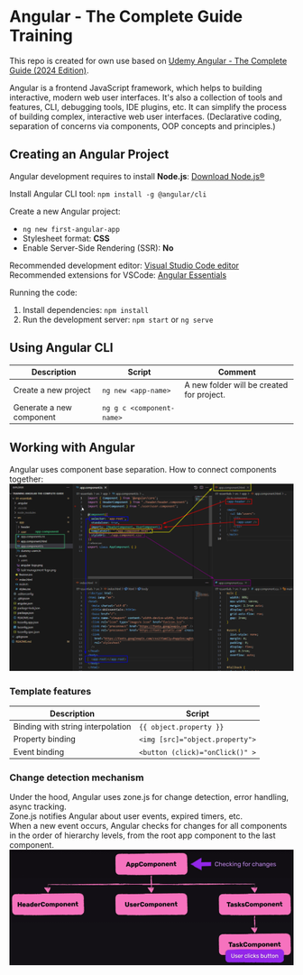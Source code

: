 # Angular - The Complete Guide Training

This repo is created for own use based on [Udemy Angular - The Complete Guide (2024 Edition)](https://www.udemy.com/course/the-complete-guide-to-angular-2).

Angular is a frontend JavaScript framework, which helps to building interactive, modern web user interfaces. It's also a collection of tools and features, CLI, debugging tools, IDE plugins, etc.
It can simplify the process of building complex, interactive web user interfaces.
(Declarative coding, separation of concerns via components, OOP concepts and principles.)

## Creating an Angular Project

Angular development requires to install **Node.js**: [Download Node.js®](https://nodejs.org/en/download/prebuilt-installer)

Install Angular CLI tool: `npm install -g @angular/cli`

Create a new Angular project:

- `ng new first-angular-app`
- Stylesheet format: **CSS**
- Enable Server-Side Rendering (SSR): **No**

Recommended development editor: [Visual Studio Code editor](https://code.visualstudio.com/)  
Recommended extensions for VSCode: [Angular Essentials](https://marketplace.visualstudio.com/items?itemName=johnpapa.angular-essentials)

Running the code:

1. Install dependencies: `npm install`
2. Run the development server: `npm start` or `ng serve`

## Using Angular CLI

|Description                 |Script                   |Comment                                  |
|----------------------------|-------------------------|-----------------------------------------|
|Create a new project        |`ng new <app-name>`      |A new folder will be created for project.|
|Generate a new component    |`ng g c <component-name>`|                                         |

## Working with Angular

Angular uses component base separation. How to connect components together:
![How to connect components together](images/understanding-components.png)

### Template features

|Description                      |Script                         |
|---------------------------------|-------------------------------|
|Binding with string interpolation|`{{ object.property }}`        |
|Property binding                 |`<img [src]="object.property">`|
|Event binding                    |`<button (click)="onClick()" >`|

### Change detection mechanism

Under the hood, Angular uses zone.js for change detection, error handling, async tracking.  
Zone.js notifies Angular about user events, expired timers, etc.  
When a new event occurs, Angular checks for changes for all components in the order of hierarchy levels, from the root app component to the last component.
![Change detection](images/change-detection.png)
